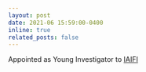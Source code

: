 ```yaml
---
layout: post
date: 2021-06 15:59:00-0400
inline: true
related_posts: false
---
```


Appointed as Young Investigator to [IAIFI](https://iaifi.org/alumni.html)
